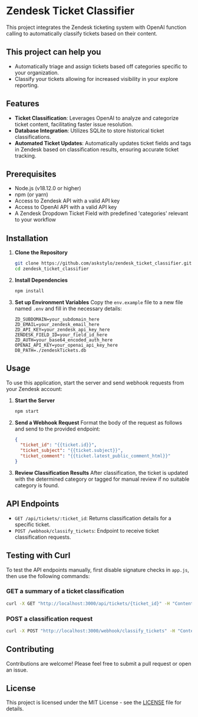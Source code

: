 # Zendesk Ticket Classifier

This project integrates the Zendesk ticketing system with OpenAI function calling to automatically classify tickets based on their content.

## This project can help you
- Automatically triage and assign tickets based off categories specific to your organization.
- Classify your tickets allowing for increased visibility in your explore reporting.

## Features

- **Ticket Classification**: Leverages OpenAI to analyze and categorize ticket content, facilitating faster issue resolution.
- **Database Integration**: Utilizes SQLite to store historical ticket classifications.
- **Automated Ticket Updates**: Automatically updates ticket fields and tags in Zendesk based on classification results, ensuring accurate ticket tracking.

## Prerequisites

- Node.js (v18.12.0 or higher)
- npm (or yarn)
- Access to Zendesk API with a valid API key
- Access to OpenAI API with a valid API key
- A Zendesk Dropdown Ticket Field with predefined 'categories' relevant to your workflow

## Installation

1. **Clone the Repository**

   ```bash
   git clone https://github.com/askstylo/zendesk_ticket_classifier.git
   cd zendesk_ticket_classifier
   ```

2. **Install Dependencies**

   ```bash
   npm install
   ```

3. **Set up Environment Variables**
   Copy the `env.example` file to a new file named `.env` and fill in the necessary details:
   ```plaintext
   ZD_SUBDOMAIN=your_subdomain_here
   ZD_EMAIL=your_zendesk_email_here
   ZD_API_KEY=your_zendesk_api_key_here
   ZENDESK_FIELD_ID=your_field_id_here
   ZD_AUTH=your_base64_encoded_auth_here
   OPENAI_API_KEY=your_openai_api_key_here
   DB_PATH=./zendeskTickets.db
   ```

## Usage

To use this application, start the server and send webhook requests from your Zendesk account:

1. **Start the Server**

   ```bash
   npm start
   ```

2. **Send a Webhook Request**
   Format the body of the request as follows and send to the provided endpoint:

   ```json
   {
     "ticket_id": "{{ticket.id}}",
     "ticket_subject": "{{ticket.subject}}",
     "ticket_comment": "{{ticket.latest_public_comment_html}}"
   }
   ```

3. **Review Classification Results**
   After classification, the ticket is updated with the determined category or tagged for manual review if no suitable category is found.

## API Endpoints

- `GET /api/tickets/:ticket_id`: Returns classification details for a specific ticket.
- `POST /webhook/classify_tickets`: Endpoint to receive ticket classification requests.

## Testing with Curl

To test the API endpoints manually, first disable signature checks in `app.js`, then use the following commands:

### GET a summary of a ticket classification

```bash
curl -X GET "http://localhost:3000/api/tickets/{ticket_id}" -H "Content-Type: application/json"
```

### POST a classification request

```bash
curl -X POST "http://localhost:3000/webhook/classify_tickets" -H "Content-Type: application/json" -H "x-zendesk-webhook-signature: {your_signature}" -H "x-zendesk-webhook-signature-timestamp: {your_timestamp}" -d '{"ticket_id": "123", "ticket_comment": "Please check this issue"}'
```

## Contributing

Contributions are welcome! Please feel free to submit a pull request or open an issue.

## License

This project is licensed under the MIT License - see the [LICENSE](LICENSE) file for details.
